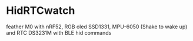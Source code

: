 # HidRTCwatch
feather M0 with nRF52, RGB oled SSD1331, MPU-6050 (Shake to wake up) and RTC DS3231M with BLE hid commands
